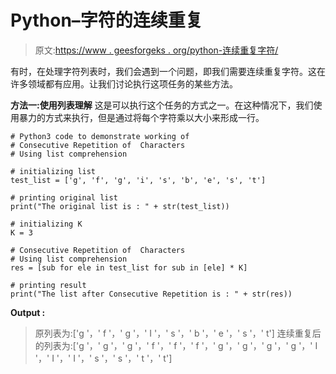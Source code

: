 # Python–字符的连续重复

> 原文:[https://www . geesforgeks . org/python-连续重复字符/](https://www.geeksforgeeks.org/python-consecutive-repetition-of-characters/)

有时，在处理字符列表时，我们会遇到一个问题，即我们需要连续重复字符。这在许多领域都有应用。让我们讨论执行这项任务的某些方法。

**方法一:使用列表理解**
这是可以执行这个任务的方式之一。在这种情况下，我们使用暴力的方式来执行，但是通过将每个字符乘以大小来形成一行。

```
# Python3 code to demonstrate working of 
# Consecutive Repetition of  Characters
# Using list comprehension

# initializing list
test_list = ['g', 'f', 'g', 'i', 's', 'b', 'e', 's', 't']

# printing original list
print("The original list is : " + str(test_list))

# initializing K 
K = 3

# Consecutive Repetition of  Characters
# Using list comprehension
res = [sub for ele in test_list for sub in [ele] * K]

# printing result 
print("The list after Consecutive Repetition is : " + str(res)) 
```

**Output :**

> 原列表为:['g '，' f '，' g '，' I '，' s '，' b '，' e '，' s '，' t']
> 连续重复后的列表为:['g '，' g '，' g '，' f '，' f '，' f '，' g '，' g '，' g '，' g '，' I '，' I '，' I '，' s '，' s '，' t '，' t']